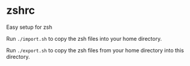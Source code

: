# zshrc
Easy setup for zsh

Run `./import.sh` to copy the zsh files into your home directory.

Run `./export.sh` to copy the zsh files from your home directory into this directory.
